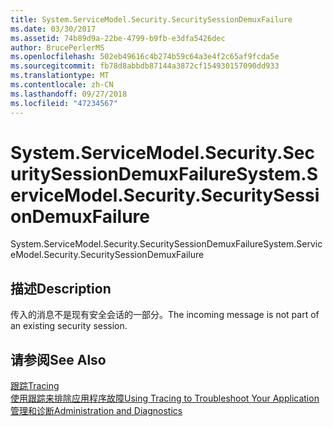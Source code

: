 ```yaml
---
title: System.ServiceModel.Security.SecuritySessionDemuxFailure
ms.date: 03/30/2017
ms.assetid: 74b89d9a-22be-4799-b9fb-e3dfa5426dec
author: BrucePerlerMS
ms.openlocfilehash: 502eb49616c4b274b59c64a3e4f2c65af9fcda5e
ms.sourcegitcommit: fb78d8abbdb87144a3872cf154930157090dd933
ms.translationtype: MT
ms.contentlocale: zh-CN
ms.lasthandoff: 09/27/2018
ms.locfileid: "47234567"
---
```

# <a name="systemservicemodelsecuritysecuritysessiondemuxfailure"></a><span data-ttu-id="ca33c-102">System.ServiceModel.Security.SecuritySessionDemuxFailure</span><span class="sxs-lookup"><span data-stu-id="ca33c-102">System.ServiceModel.Security.SecuritySessionDemuxFailure</span></span>
<span data-ttu-id="ca33c-103">System.ServiceModel.Security.SecuritySessionDemuxFailure</span><span class="sxs-lookup"><span data-stu-id="ca33c-103">System.ServiceModel.Security.SecuritySessionDemuxFailure</span></span>  
  
## <a name="description"></a><span data-ttu-id="ca33c-104">描述</span><span class="sxs-lookup"><span data-stu-id="ca33c-104">Description</span></span>  
 <span data-ttu-id="ca33c-105">传入的消息不是现有安全会话的一部分。</span><span class="sxs-lookup"><span data-stu-id="ca33c-105">The incoming message is not part of an existing security session.</span></span>  
  
## <a name="see-also"></a><span data-ttu-id="ca33c-106">请参阅</span><span class="sxs-lookup"><span data-stu-id="ca33c-106">See Also</span></span>  
 [<span data-ttu-id="ca33c-107">跟踪</span><span class="sxs-lookup"><span data-stu-id="ca33c-107">Tracing</span></span>](../../../../../docs/framework/wcf/diagnostics/tracing/index.md)  
 [<span data-ttu-id="ca33c-108">使用跟踪来排除应用程序故障</span><span class="sxs-lookup"><span data-stu-id="ca33c-108">Using Tracing to Troubleshoot Your Application</span></span>](../../../../../docs/framework/wcf/diagnostics/tracing/using-tracing-to-troubleshoot-your-application.md)  
 [<span data-ttu-id="ca33c-109">管理和诊断</span><span class="sxs-lookup"><span data-stu-id="ca33c-109">Administration and Diagnostics</span></span>](../../../../../docs/framework/wcf/diagnostics/index.md)

